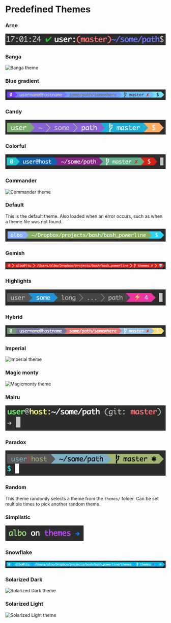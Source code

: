 # Predefined Themes

### Arne

![Arne theme](/screenshots/arne.png)

### Banga

![Banga theme](/screenshots/banga.png)

### Blue gradient

![Blue gradient theme](/screenshots/blue_gradient.png)

### Candy

![Candy theme](/screenshots/candy.png)

### Colorful

![Colorful theme](/screenshots/colorful.png)

### Commander

![Commander theme](/screenshots/commander.png)

### Default

This is the default theme. Also loaded when an error occurs, such as when a
theme file was not found.

![Default theme](/screenshots/default_prompt.png)

### Gemish

![Gemish theme](/screenshots/gemish.png)

### Highlights

![Highlights theme](/screenshots/highlights.png)

### Hybrid

![Hybrid theme](/screenshots/hybrid.png)

### Imperial

![Imperial theme](/screenshots/imperial.png)

### Magic monty

![Magicmonty theme](/screenshots/magicmonty.png)

### Mairu

![Mairu theme](/screenshots/mairu.png)

### Paradox

![Paradox theme](/screenshots/paradox.png)

### Random

This theme randomly selects a theme from the `themes/` folder. Can be set
multiple times to pick another random theme.

### Simplistic

![Simplistic theme](/screenshots/simplistic.png)

### Snowflake

![Snowflake theme](/screenshots/snowflake.png)

### Solarized Dark

![Solarized Dark theme](/screenshots/solarized_dark.png)

### Solarized Light

![Solarized Light theme](/screenshots/solarized_light.png)
